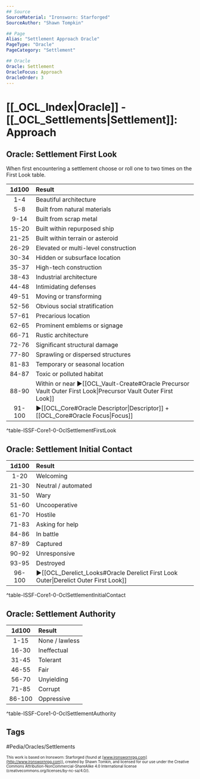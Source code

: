 ```yaml
---
## Source
SourceMaterial: "Ironsworn: Starforged"
SourceAuthor: "Shawn Tompkin"

## Page
Alias: "Settlement Approach Oracle"
PageType: "Oracle"
PageCategory: "Settlement"

## Oracle
Oracle: Settlement
OracleFocus: Approach
OracleOrder: 3
---
```

 # [[_OCL_Index|Oracle]] - [[_OCL_Settlements|Settlement]]: Approach

## Oracle: Settlement First Look
When first encountering a settlement choose or roll one to two times on the First Look table.

| 1d100 | Result |
|:---:|:--- |
| 1-4 | Beautiful architecture |
| 5-8 | Built from natural materials |
| 9-14 | Built from scrap metal |
| 15-20 | Built within repurposed ship |
| 21-25 | Built within terrain or asteroid |
| 26-29 | Elevated or multi-level construction |
| 30-34 | Hidden or subsurface location |
| 35-37 | High-tech construction |
| 38-43 | Industrial architecture |
| 44-48 | Intimidating defenses |
| 49-51 | Moving or transforming |
| 52-56 | Obvious social stratification |
| 57-61 | Precarious location |
| 62-65 | Prominent emblems or signage |
| 66-71 | Rustic architecture |
| 72-76 | Significant structural damage |
| 77-80 | Sprawling or dispersed structures |
| 81-83 | Temporary or seasonal location |
| 84-87 | Toxic or polluted habitat |
| 88-90 | Within or near ▶[[OCL_Vault-Create#Oracle Precursor Vault Outer First Look\|Precursor Vault Outer First Look]] |
| 91-100 | ▶[[OCL_Core#Oracle Descriptor\|Descriptor]] + [[OCL_Core#Oracle Focus\|Focus]] |
^table-ISSF-Core1-0-OclSettlementFirstLook

## Oracle: Settlement Initial Contact
| 1d100 | Result |
|:---:|:--- |
| 1-20 | Welcoming |
| 21-30 | Neutral / automated |
| 31-50 | Wary |
| 51-60 | Uncooperative |
| 61-70 | Hostile |
| 71-83 | Asking for help |
| 84-86 | In battle |
| 87-89 | Captured |
| 90-92 | Unresponsive |
| 93-95 | Destroyed |
| 96-100 | ▶[[OCL_Derelict_Looks#Oracle Derelict First Look Outer\|Derelict Outer First Look]] |
^table-ISSF-Core1-0-OclSettlementInitialContact

## Oracle: Settlement Authority
| 1d100 | Result |
|:---:|:--- |
| 1-15 | None / lawless |
| 16-30 | Ineffectual |
| 31-45 | Tolerant |
| 46-55 | Fair |
| 56-70 | Unyielding |
| 71-85 | Corrupt |
| 86-100 | Oppressive |
^table-ISSF-Core1-0-OclSettlementAuthority


## Tags
#Pedia/Oracles/Settlements 

<font size=-2>This work is based on Ironsworn: Starforged (found at [www.ironswornrpg.com](http://www.ironswornrpg.com)), created by Shawn Tomkin, and licensed for our use under the Creative Commons Attribution-NonCommercial-ShareAlike 4.0 International license  (creativecommons.org/licenses/by-nc-sa/4.0/).</font>